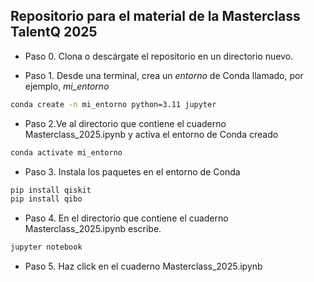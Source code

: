 ## Repositorio para el material de la Masterclass TalentQ 2025 

-  Paso 0. Clona o descárgate el repositorio en un directorio nuevo.  

- Paso 1. Desde una terminal, crea un *entorno* de Conda llamado, por ejemplo,  *mi_entorno*
```bash
conda create -n mi_entorno python=3.11 jupyter
```

- Paso 2.Ve al directorio que contiene el cuaderno Masterclass_2025.ipynb y activa el entorno de Conda creado 
```bash
conda activate mi_entorno
```

- Paso 3. Instala los paquetes en el entorno de Conda
```bash
pip install qiskit
pip install qibo
```

- Paso 4. En el directorio que contiene el cuaderno Masterclass_2025.ipynb escribe. 
```bash
jupyter notebook
```

- Paso 5. Haz click en el cuaderno Masterclass_2025.ipynb
